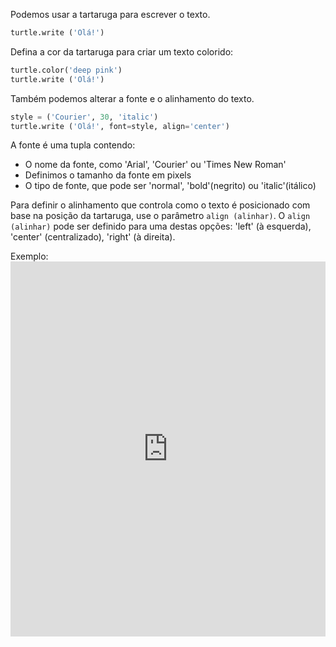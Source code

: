 Podemos usar a tartaruga para escrever o texto.

```python
turtle.write ('Olá!')
```

Defina a cor da tartaruga para criar um texto colorido:

```python
turtle.color('deep pink')
turtle.write ('Olá!')
```

Também podemos alterar a fonte e o alinhamento do texto.

```python
style = ('Courier', 30, 'italic')
turtle.write ('Olá!', font=style, align='center')
```

A fonte é uma tupla contendo:

+ O nome da fonte, como 'Arial', 'Courier' ou 'Times New Roman'
+ Definimos o tamanho da fonte em pixels
+ O tipo de fonte, que pode ser 'normal', 'bold'(negrito) ou 'italic'(itálico)

Para definir o alinhamento que controla como o texto é posicionado com base na posição da tartaruga, use o parâmetro `align (alinhar)`. O `align (alinhar)` pode ser definido para uma destas opções: 'left' (à esquerda), 'center' (centralizado), 'right' (à direita).

Exemplo: <iframe src="https://trinket.io/embed/python/52378ec006?start=result" width="100%" height="600" frameborder="0" marginwidth="0" marginheight="0" allowfullscreen></iframe>